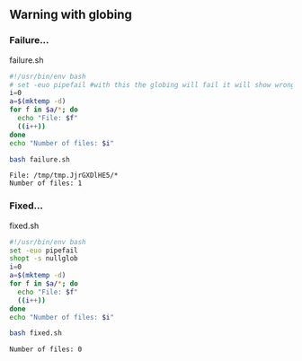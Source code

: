 ## Warning with globing
### Failure...
failure.sh
```bash
#!/usr/bin/env bash
# set -euo pipefail #with this the globing will fail it will show wrongly file but it will not show the final message
i=0
a=$(mktemp -d)
for f in $a/*; do
  echo "File: $f"
  ((i++))
done
echo "Number of files: $i"
```
```bash
bash failure.sh
```
```
File: /tmp/tmp.JjrGXDlHE5/*
Number of files: 1
```
### Fixed...
fixed.sh
```bash
#!/usr/bin/env bash
set -euo pipefail 
shopt -s nullglob
i=0
a=$(mktemp -d)
for f in $a/*; do
  echo "File: $f"
  ((i++))
done
echo "Number of files: $i"
```
```bash
bash fixed.sh
```
```
Number of files: 0
```
